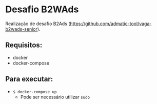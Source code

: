 # Desafio B2WAds

Realização de desafio B2Ads (https://github.com/admatic-tool/vaga-b2wads-senior).

## Requisitos:

* docker
* docker-compose

## Para executar:

* `$ docker-compose up`
  * Pode ser necessário utilizar `sudo`
